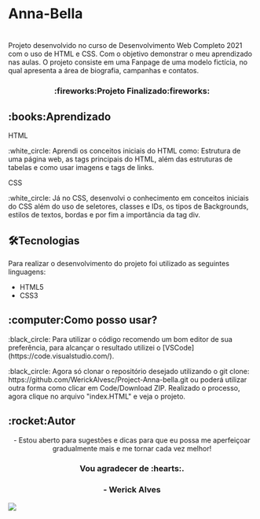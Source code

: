 # <h1>Anna-Bella<h1>
 <p>Projeto desenvolvido no curso de Desenvolvimento Web Completo 2021 com o uso de HTML e CSS. Com o objetivo demonstrar o meu aprendizado nas aulas. O projeto consiste em uma Fanpage de uma modelo fictícia, no qual apresenta a área de biografia, campanhas e contatos.</p>
 
 <h3 align="center">:fireworks:Projeto Finalizado:fireworks:</h3>
 
 <h2>:books:Aprendizado</h2>
 
 <p>HTML</p>
 <p>:white_circle: Aprendi os conceitos iniciais do HTML como: Estrutura de uma página web, as tags principais do HTML, além das estruturas de tabelas e como usar imagens e tags de links.</p>
 
 <p>CSS</p>
 <p>:white_circle: Já no CSS, desenvolvi o conhecimento em conceitos iniciais do CSS além do uso de seletores, classes e IDs, os tipos de Backgrounds, estilos de textos, bordas e por fim a importância da tag div.</p>

 
 <h2>🛠Tecnologias</h2>
 
 Para realizar o desenvolvimento do projeto foi utilizado as seguintes linguagens:
 - HTML5
 - CSS3

 <h2>:computer:Como posso usar?</h2>
 <p>:black_circle: Para utilizar o código recomendo um bom editor de sua preferência, para alcançar o resultado utilizei o [VSCode](https://code.visualstudio.com/).</p>
 
 <p>:black_circle: Agora só clonar o repositório desejado utilizando o git clone: https://github.com/WerickAlvesc/Project-Anna-bella.git ou poderá utilizar outra forma como clicar em   Code/Download ZIP. Realizado o processo, agora clique no arquivo "index.HTML" e veja o projeto.</p>
 
 <h2>:rocket:Autor</h2>
 
 <p align="center">- Estou aberto para sugestões e dicas para que eu possa me aperfeiçoar gradualmente mais e me tornar cada vez melhor!</p> 

 <h3 align="center">Vou agradecer de :hearts:.</h3>
 <h3 align="center">- Werick Alves</h3>
 
 [<img src="https://img.shields.io/badge/linkedin-%230077B5.svg?&style=for-the-badge&logo=linkedin&logoColor=white" />](https://www.linkedin.com/in/werick-alves-44a5b417a/)

 


